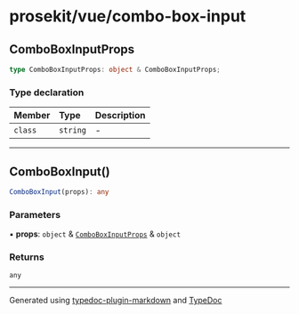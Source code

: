 # prosekit/vue/combo-box-input

<a id="comboboxinputprops" name="comboboxinputprops"></a>

## ComboBoxInputProps

```ts
type ComboBoxInputProps: object & ComboBoxInputProps;
```

### Type declaration

| Member | Type | Description |
| :------ | :------ | :------ |
| `class` | `string` | - |

***

<a id="comboboxinput" name="comboboxinput"></a>

## ComboBoxInput()

```ts
ComboBoxInput(props): any
```

### Parameters

▪ **props**: `object` & [`ComboBoxInputProps`](../lit/combo-box-input.md#comboboxinputprops) & `object`

### Returns

`any`

***

Generated using [typedoc-plugin-markdown](https://www.npmjs.com/package/typedoc-plugin-markdown) and [TypeDoc](https://typedoc.org/)
